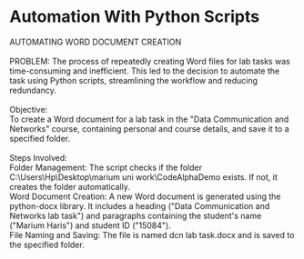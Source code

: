 # Automation With Python Scripts
AUTOMATING WORD DOCUMENT CREATION<br><br>
PROBLEM: The process of repeatedly creating Word files for lab tasks was time-consuming and inefficient. This led to the decision to automate the task using Python scripts, streamlining the workflow and reducing redundancy.<br><br>
Objective:<br>
To create a Word document for a lab task in the "Data Communication and Networks" course, containing personal and course details, and save it to a specified folder.<br><br>
Steps Involved:<br>
Folder Management: The script checks if the folder C:\Users\Hp\Desktop\marium uni work\CodeAlphaDemo exists. If not, it creates the folder automatically.<br>
Word Document Creation: A new Word document is generated using the python-docx library. It includes a heading ("Data Communication and Networks lab task") and paragraphs containing the student's name ("Marium Haris") and student ID ("15084"). <br>
File Naming and Saving: The file is named dcn lab task.docx and is saved to the specified folder.




